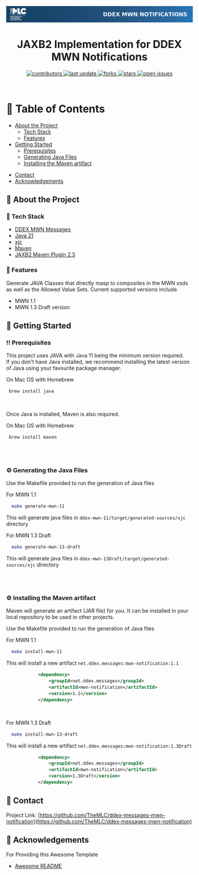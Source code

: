 <!--
Hey, thanks for using the awesome-readme-template template.  
If you have any enhancements, then fork this project and create a pull request 
or just open an issue with the label "enhancement".

Don't forget to give this project a star for additional support ;)
Maybe you can mention me or this repo in the acknowledgements too
-->
<div align="center">

  <img src="documentation/assets/mlc_header_mwn.png" alt="logo" width="800" height="auto" />
  <h1>JAXB2 Implementation for DDEX MWN Notifications</h1>
    
  
<!-- Badges -->
<p>
  <a href="https://github.com/TheMLC/ddex-messages-mwn-notification/graphs/contributors">
    <img src="https://img.shields.io/github/contributors/TheMLC/ddex-messages-mwn-notification" alt="contributors" />
  </a>
  <a href="">
    <img src="https://img.shields.io/github/last-commit/TheMLC/ddex-messages-mwn-notification" alt="last update" />
  </a>
  <a href="https://github.com/TheMLC/ddex-messages-mwn-notification/network/members">
    <img src="https://img.shields.io/github/forks/TheMLC/ddex-messages-mwn-notification" alt="forks" />
  </a>
  <a href="https://github.com/TheMLC/ddex-messages-mwn-notification/stargazers">
    <img src="https://img.shields.io/github/stars/TheMLC/ddex-messages-mwn-notification" alt="stars" />
  </a>
  <a href="https://github.com/TheMLC/ddex-messages-mwn-notification/issues/">
    <img src="https://img.shields.io/github/issues/TheMLC/ddex-messages-mwn-notification" alt="open issues" />
  </a>
</p>
   
</div>

<br />

<!-- Table of Contents -->
# :notebook_with_decorative_cover: Table of Contents

- [About the Project](#star2-about-the-project)
  * [Tech Stack](#space_invader-tech-stack)
  * [Features](#dart-features)
- [Getting Started](#toolbox-getting-started)
  * [Prerequisites](#bangbang-prerequisites)
  * [Generating Java Files](#gear-generating-java-file)
  * [Installing the Maven artifact](#gear-installing-the-maven-atrifact)
<!-- - [Contributing](#wave-contributing)
  * [Code of Conduct](#scroll-code-of-conduct)
- [FAQ](#grey_question-faq)
- [License](#warning-license) -->
- [Contact](#handshake-contact)
- [Acknowledgements](#gem-acknowledgements)

  

<!-- About the Project -->
## :star2: About the Project

<!-- TechStack -->
### :space_invader: Tech Stack

<ul>
<li><a href=" https://kb.ddex.net/implementing-each-standard/musical-work-data-and-rights-communication-(mwdr)/musical-work-right-share-notification-standard-(mwn)/"> DDEX MWN Messages</a></li>
<li><a href="https://openjdk.org/projects/jdk/21/">Java 21</a></li>
<li><a href="https://docs.oracle.com/javase/8/docs/technotes/tools/unix/xjc.html">xjc</a></li>
<li><a href="https://maven.apache.org/">Maven</a></li>
<li><a href="https://www.mojohaus.org/jaxb2-maven-plugin/Documentation/v2.3/">JAXB2 Maven Plugin 2.3</a></li>
</ul>

<!-- Features -->
### :dart: Features
Generate JAVA Classes that directly masp to composites in the MWN xsds as well as the Allowed Value Sets.
Current supported versions include 

<ul>
<li>MWN 1.1</li>
<li>MWN 1.3 Draft version</li>
</ul>

<!-- Getting Started -->
## 	:toolbox: Getting Started

<!-- Prerequisites -->
### :bangbang: Prerequisites

This project uses JAVA with Java 11 being the minimum version required.<br />
If you don't have Java installed, we recommend installing the latest version of Java using your favourite package manager.

On Mac OS with Homebrew
```bash
 brew install java
```

<br />


Once Java is installed, Maven is also required.

On Mac OS with Homebrew
```bash
 brew install maven
```
<br /><br />

<!-- Generating the JAva Files -->
### :gear: Generating the Java Files

Use the Makefile provided to run the generation of Java files

For MWN 1.1
```bash
  make generate-mwn-11
```
This will generate java files in ``ddex-mwn-11/target/generated-sources/xjc`` directory
   

For MWN 1.3 Draft
```bash
  make generate-mwn-13-draft
```
This will generate java files in ``ddex-mwn-13Draft/target/generated-sources/xjc`` directory
   
<br /><br />

<!-- Installing Package -->
### :gear: Installing the Maven artifact

Maven will generate an artifact (JAR file) for you. It can be installed in your local repository to be used in other projects.

Use the Makefile provided to run the generation of Java files

For MWN 1.1
```bash
  make install-mwn-11
```
This will install a new artifact ``net.ddex.messages:mwn-notification:1.1``
```xml
            <dependency>
                <groupId>net.ddex.messages</groupId>
                <artifactId>mwn-notification</artifactId>
                <version>1.1</version>
            </dependency>
```


<br />


For MWN 1.3 Draft
```bash
  make install-mwn-13-draft
```
This will install a new artifact ``net.ddex.messages:mwn-notification:1.3Draft``
```xml
            <dependency>
                <groupId>net.ddex.messages</groupId>
                <artifactId>mwn-notification</artifactId>
                <version>1.3Draft</version>
            </dependency>
```




<!-- 
Contributions are always welcome!

See `contributing.md` for ways to get started. -->


<!-- Code of Conduct -->
<!-- ### :scroll: Code of Conduct

Please read the [Code of Conduct](https://github.com/TheMLC/ddex-messages-mwn-notification/blob/main/CODE_OF_CONDUCT.md) -->


<!-- License -->
<!-- ## :warning: License

Distributed under the no License. See LICENSE.txt for more information.
 -->

<!-- Contact -->
## :handshake: Contact

Project Link: [https://github.com/TheMLC/ddex-messages-mwn-notification](https://github.com/TheMLC/ddex-messages-mwn-notification)


<!-- Acknowledgments -->
## :gem: Acknowledgements

For Providing this Awesome Template
 - [Awesome README](https://github.com/matiassingers/awesome-readme)
